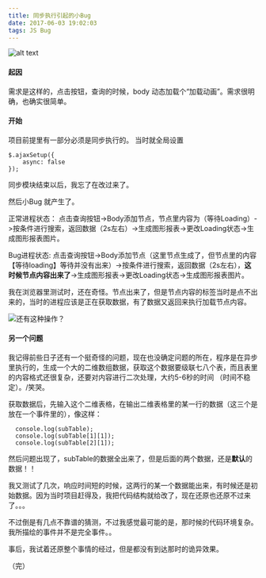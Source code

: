 ```yaml
---
title: 同步执行引起的小Bug
date: 2017-06-03 19:02:03
tags: JS Bug
---
```


![alt text](http://upload-images.jianshu.io/upload_images/4030811-28c8eefe3609af9f.jpg?imageMogr2/auto-orient/strip%7CimageView2/2/w/1080/q/50)


<!--more--><!--more-->



#### 起因

需求是这样的，点击按钮，查询的时候，body 动态加载个“加载动画”。需求很明确，也确实很简单。

#### 开始

项目前提里有一部分必须是同步执行的。
当时就全局设置 
```
$.ajaxSetup({
    async: false
});
```

同步模块结束以后，我忘了在改过来了。

然后小Bug 就产生了。

正常进程状态： 点击查询按钮->Body添加节点，节点里内容为（等待Loading）->按条件进行搜索，返回数据（2s左右）->生成图形报表->更改Loading状态->生成图形报表图片。

Bug进程状态: 点击查询按钮->Body添加节点（这里节点生成了，但节点里的内容【等待loading】等待并没有出来）->按条件进行搜索，返回数据（2s左右），<strong>这时候节点内容出来了</strong>->生成图形报表->更改Loading状态->生成图形报表图片。

我在浏览器里测试时，还在奇怪。节点出来了，但是节点内容的标签当时是点不出来的，当时的进程应该是正在获取数据，有了数据又返回来执行加载节点内容。

![还有这种操作？](https://ws1.sinaimg.cn/large/9150e4e5ly1fdx3658ia7j203j03o742.jpg)
#### 另一个问题

我记得前些日子还有一个挺奇怪的问题，现在也没确定问题的所在，程序是在异步里执行的，生成一个大的二维数组数据，获取这个数据要级联七八个表，而且表里的内容格式还很复杂，还要对内容进行二次处理，大约5-6秒的时间 （时间不稳定）。/笑哭。

 获取数据后，先输入这个二维表格，在输出二维表格里的某一行的数据（这三个是放在一个事件里的），像这样：
 ```
   console.log(subTable);
   console.log(subTable[1][1]);
   console.log(subTable[2][1]);
 ```
 然后问题出现了，subTable的数据全出来了，但是后面的两个数据，还是<strong>默认</strong>的数据！！

我又测试了几次，响应时间短的时候，这两行的某一个数据能出来，有时候还是初始数据。因为当时项目赶得及，我把代码结构就给改了，现在还原也还原不过来了。。。

不过倒是有几点不靠谱的猜测，不过我感觉最可能的是，那时候的代码环境复杂。我所描绘的事件并不是完全事件。。

事后，我试着还原整个事情的经过，但是都没有到达那时的诡异效果。

（完）

